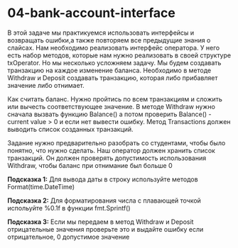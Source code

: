 # 04-bank-account-interface

В этой задаче мы практикуемся использовать интерфейсы и возвращать ошибки,а также повторяем все предыдущие знания о 
слайсах. Нам необходимо реализовать интерфейс оператора. У него 
есть 
набор методов, которые нам нужно реализовать в своей структуре txOperator.
Но мы несколько усложняем задачу. Мы будем создавать транзакцию на каждое изменение баланса. Необходимо в методе 
Withdraw и Deposit создавать транзакцию, которая либо прибавляет значение либо отнимает.


Как считать баланс. Нужно пройтись по всем транзакциям и сложить или вычесть соответствующее значение.
В методе Withdraw нужно сначала вызвать функцию Balance() а потом проверить Balance() - current value > 0  и если 
нет вывести ошибку.
Метод Transactions должен выводить список созданных транзакций.

Задание нужно предварительно разобрать со студентами, чтобы было понятно, что нужно сделать. Наш оператор должен 
хранить список транзакций. Он должен проверять допустимость использования Withdraw, чтобы баланс при отнимание был 
больше 0

**Подсказка 1:** Для вывода даты в строку используйте методов Format(time.DateTime)

**Подсказка 2:** Для форматирования числа с плавающей точкой испольуйте %0.1f в функции fmt.Sprintf()

**Подсказка 3:** Если мы передаем в метод Withdraw и Deposit отрицательные значения проверьте это и выдайте ошибку если 
отрицательное, 0 допустимое значение
